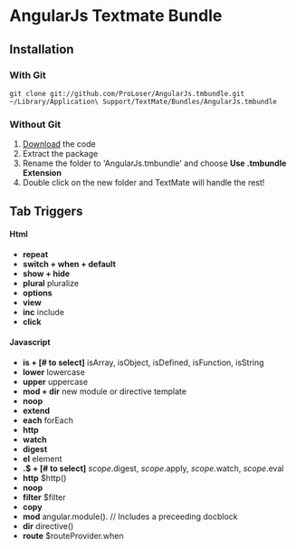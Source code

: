 # AngularJs Textmate Bundle

## Installation

### With Git

```
git clone git://github.com/ProLoser/AngularJs.tmbundle.git ~/Library/Application\ Support/TextMate/Bundles/AngularJs.tmbundle
```

### Without Git

1. [Download](https://github.com/ProLoser/AngularJs.tmbundle/zipball/master) the code
2. Extract the package
3. Rename the folder to 'AngularJs.tmbundle' and choose __Use .tmbundle Extension__
4. Double click on the new folder and TextMate will handle the rest!

## Tab Triggers

#### Html
* __repeat__
* __switch + when + default__
* __show + hide__
* __plural__ pluralize
* __options__
* __view__ 
* __inc__ include
* __click__

#### Javascript
* __is + [# to select]__ isArray, isObject, isDefined, isFunction, isString
* __lower__ lowercase
* __upper__ uppercase
* __mod + dir__ new module or directive template
* __noop__
* __extend__
* __each__ forEach
* __http__
* __watch__
* __digest__
* __el__ element
* __.$ + [# to select]__ $scope.$digest, $scope.$apply, $scope.$watch, $scope.$eval
* __http__ $http()
* __noop__
* __filter__ $filter
* __copy__
* __mod__ angular.module(). // Includes a preceeding docblock
* __dir__ directive()
* __route__ $routeProvider.when